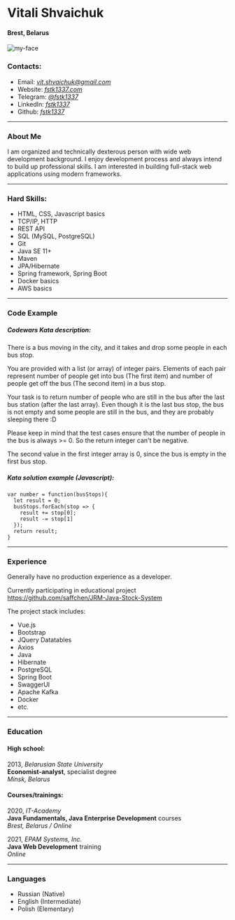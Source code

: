 # Vitali Shvaichuk 
#### Brest, Belarus
![my-face](http://fstk1337.com/assets/me.7376bff3.png)

### Contacts:

- Email: *[vit.shvaichuk@gmail.com](mailto:vit.shvaichuk@gmail.com)*
- Website: *[fstk1337.com](https://fstk1337.com)*
- Telegram: *[@fstk1337](https://t.me/fstk1337)*
- LinkedIn: *[fstk1337](https://www.linkedin.com/in/fstk1337)*
- Github: *[fstk1337](https://github.com/fstk1337)*

---
### About Me

I am organized and technically dexterous person with wide web development background. I enjoy development process and always intend to build up professional skills. I am interested in building full-stack web applications using modern frameworks.

---

### Hard Skills:

- HTML, CSS, Javascript basics
- TCP/IP, HTTP
- REST API
- SQL (MySQL, PostgreSQL)
- Git
- Java SE 11+
- Maven
- JPA/Hibernate
- Spring framework, Spring Boot
- Docker basics
- AWS basics

---

### Code Example

##### Codewars Kata description:

There is a bus moving in the city, and it takes and drop some people in each bus stop.

You are provided with a list (or array) of integer pairs. Elements of each pair represent number of people get into bus (The first item) and number of people get off the bus (The second item) in a bus stop.

Your task is to return number of people who are still in the bus after the last bus station (after the last array). Even though it is the last bus stop, the bus is not empty and some people are still in the bus, and they are probably sleeping there :D

Please keep in mind that the test cases ensure that the number of people in the bus is always >= 0. So the return integer can't be negative.

The second value in the first integer array is 0, since the bus is empty in the first bus stop.

##### Kata solution example (Javascript):

```
var number = function(busStops){
  let result = 0;
  busStops.forEach(stop => {
    result += stop[0];
    result -= stop[1]
  });
  return result;
}
```

---

### Experience

Generally have no production experience as a developer.

Currently participating in educational project   
https://github.com/saffchen/JRM-Java-Stock-System

The project stack includes:

- Vue.js
- Bootstrap
- JQuery Datatables
- Axios
- Java
- Hibernate
- PostgreSQL
- Spring Boot
- SwaggerUI
- Apache Kafka
- Docker
- etc.

---
### Education

#### High school:

2013, *Belarusian State University*   
**Economist-analyst**, specialist degree   
*Minsk, Belarus*


#### Courses/trainings:
2020, *IT-Academy*   
**Java Fundamentals, Java Enterprise Development** courses   
*Brest, Belarus / Online*

2021, *EPAM Systems, Inc.*   
**Java Web Development** training   
*Online*

---
### Languages

- Russian (Native)
- English (Intermediate)
- Polish (Elementary)